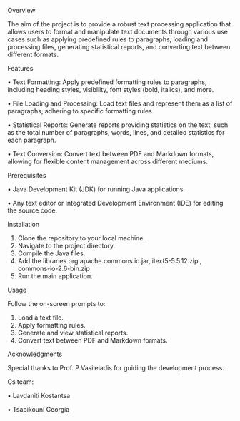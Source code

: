 Overview

The aim of the project is to provide a robust text processing application that allows users to format and manipulate text documents through various use cases such as applying predefined rules to paragraphs, loading and processing files, generating statistical reports, and converting text between different formats.

Features

•	Text Formatting: Apply predefined formatting rules to paragraphs, including heading styles, visibility, font styles (bold, italics), and more.

•	File Loading and Processing: Load text files and represent them as a list of paragraphs, adhering to specific formatting rules.

•	Statistical Reports: Generate reports providing statistics on the text, such as the total number of paragraphs, words, lines, and detailed statistics for each paragraph.

•	Text Conversion: Convert text between PDF and Markdown formats, allowing for flexible content management across different mediums.

Prerequisites

•	Java Development Kit (JDK) for running Java applications.

•	Any text editor or Integrated Development Environment (IDE) for editing the source code.

Installation

1.	Clone the repository to your local machine.
2.	Navigate to the project directory.
3.	Compile the Java files.
4.  Add the libraries org.apache.commons.io.jar, itext5-5.5.12.zip , commons-io-2.6-bin.zip 
5.	Run the main application.

Usage

Follow the on-screen prompts to:
1.	Load a text file.
2.	Apply formatting rules.
3.	Generate and view statistical reports.
4.	Convert text between PDF and Markdown formats.

Acknowledgments

Special thanks to Prof. P.Vasileiadis for guiding the development process.

Cs team:

•	Lavdaniti Kostantsa

•	Tsapikouni Georgia
